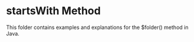 # startsWith Method

This folder contains examples and explanations for the $folder() method in Java.
